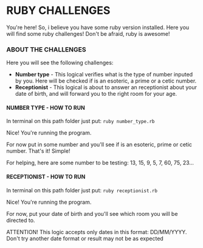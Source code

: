 # RUBY CHALLENGES
You're here! So, i believe you have some ruby version installed.
Here you will find some ruby challenges! Don't be afraid, ruby is awesome!

### ABOUT THE CHALLENGES
Here you will see the following challenges:

- **Number type** - This logical verifies what is the type of number inputed by you. Here will be checked if is an esoteric, a prime or a cetic number.
- **Receptionist** - This logical is about to answer an receptionist about your date of birth, and will forward you to the right room for your age.

#### NUMBER TYPE - HOW TO RUN
In terminal on this path folder just put: `ruby number_type.rb`

Nice! You're running the program.

For now put in some number and you'll see if is an esoteric, prime or cetic number. That's it! Simple!

For helping, here are some number to be testing: 13, 15, 9, 5, 7, 60, 75, 23...

#### RECEPTIONIST - HOW TO RUN
In terminal on this path folder just put: `ruby receptionist.rb`

Nice! You're running the program.

For now, put your date of birth and you'll see which room you will be directed to.

ATTENTION! This logic accepts only dates in this format: DD/MM/YYYY. Don't try another date format or result may not be as expected
